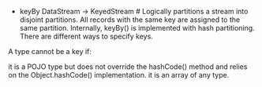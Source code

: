 - keyBy
DataStream → KeyedStream #
Logically partitions a stream into disjoint partitions. All records with the same key are assigned to the same partition. 
Internally, keyBy() is implemented with hash partitioning. There are different ways to specify keys.

A type cannot be a key if:

it is a POJO type but does not override the hashCode() method and relies on the Object.hashCode() implementation.
it is an array of any type.